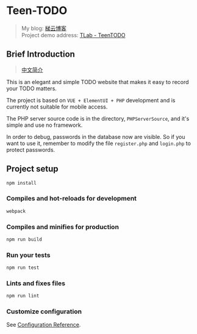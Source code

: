 # Teen-TODO

> My blog:  [梯云博客](https://www.teenshare.club)\
> Project demo address:  [TLab - TeenTODO](http://lab.teenshare.club/teen-todo/)

## Brief Introduction

>[中文简介](READMEzh.md)

This is an elegant and simple TODO website that makes it easy to record your TODO matters.

The project is based on `VUE + ElementUI + PHP` development and is currently not suitable for mobile access.

The PHP server source code is in the directory, `PHPServerSource`, and it's simple and use no framework.

In order to debug, passwords in the database now are visible. So if you want to use it, remember to modify the file `register.php` and `login.php` to protect passwords.

## Project setup

```cmd
npm install
```

### Compiles and hot-reloads for development

```cmd
webpack
```

### Compiles and minifies for production

```cmd
npm run build
```

### Run your tests

```cmd
npm run test
```

### Lints and fixes files

```cmd
npm run lint
```

### Customize configuration

See [Configuration Reference](https://cli.vuejs.org/config/).
